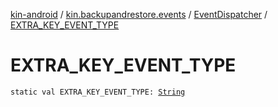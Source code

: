 [kin-android](../../index.md) / [kin.backupandrestore.events](../index.md) / [EventDispatcher](index.md) / [EXTRA_KEY_EVENT_TYPE](./-e-x-t-r-a_-k-e-y_-e-v-e-n-t_-t-y-p-e.md)

# EXTRA_KEY_EVENT_TYPE

`static val EXTRA_KEY_EVENT_TYPE: `[`String`](https://kotlinlang.org/api/latest/jvm/stdlib/kotlin/-string/index.html)